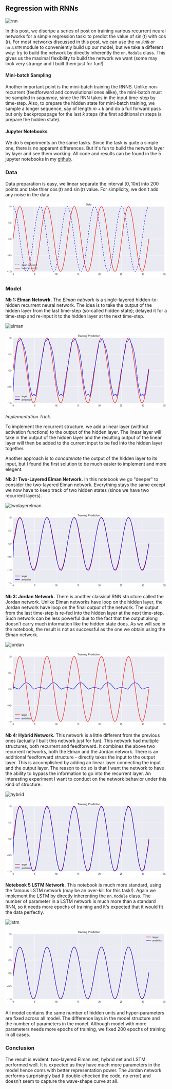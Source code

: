 ## Regression with RNNs



![rnn]()



In this post, we discripe a series of post on training various recurrent neural networks for a simple regression task: to predict the value of $\sin(t)$ with $\cos(t)$. For most networks discussed in this post, we can use the `nn.RNN` or `nn.LSTM` module to conveniently build up our model, but we take a different way: try to build the network by directly inherently the  `nn.Module` class. This gives us the maximal flexibility to build the network we want (some may look very strange and I built them just for fun!)



#### Mini-batch Sampling

Another important point is the mini-batch training the RNNS. Unlike non-recurrent (feedforward and convolutional ones alike), the mini-batch must be sampled in *sequence*, since the RNN takes in the input time-step by time-step. Also, to prepare the hidden state for mini-batch training, we sample a longer sequence, say of length $m+k$ and do a full forward pass but only backpropapage for the last $k$ steps (the first additional $m$ steps is prepare the hidden state).



#### Jupyter Notebooks

We do 5 experiments on the same tasks. Since the task is quite a simple one, there is no apparent differences. But it's fun to build the network layer by layer and see them working. All code and results can be found in the 5 jupyter notebooks in my [github](). 





### Data

Data preparation is easy, we linear separate the interval $[0, 10\pi]$ into 200 points and take thier $\cos(t)$ and $\sin(t)$ value. For simplicity, we don't add any noise in the data.



![data](data.png)





### Model

**Nb 1:  Elman Netowrk.** The *Elman network* is a single-layered hidden-to-hidden recurrent neural network. The idea is to take the output of the hidden layer from the last time-step (so-called hidden state); delayed it for a time-step and re-input it to the hidden layer at the next time-step. 



![elman]()



![result1](result1.png)



*Implementation Trick.*

To implement the recurrent structure, we add a linear layer (without activation functions) to the output of the hidden layer. The linear layer will take in the output of the hidden layer and the resulting output of the linear layer will then be added to the current input to be fed into the hidden layer together.

Another approach is to *concatenate* the output of the hidden layer to its input, but I found the first solution to be much easier to implement and more elegent.



**Nb 2:  Two-Layered Elman Network.** In this notebook we go "deeper" to consider the two-layered Elman network. Everything stays the same except we now have to keep track of two hidden states (since we have two recurrent layers).



![twolayerelman]()



![result2](result2.png)



**Nb 3:  Jordan Network.** There is another classical RNN structure called the Jordan network. Unlike Elman networks have loop on the hidden layer, the Jordan network have loop on the final *output* of the network. The output from the last time-step is re-fed into the hidden layer at the next time-step. Such network can be less powerful due to the fact that the output along doesn't carry much information like the hidden state does. As we will see in the notebook, the result is not as successful as the one we obtain using the Elman network.



![jordan]()



![resul3](result3.png)



**Nb 4:  Hybrid Network.** This network is a little different from the previous ones (actually I built this network just for fun). This network had multiple structures, both recurrent and feedforward. It combines the above two recurrent networks, both the Elman and the Jordan network. There is an additional feedforward structure - directly takes the input to the output layer. This is accomplished by adding an linear layer connecting the input and the output layer. The reason to do so is that I want the network to have the ability to bypass the information to go into the recurrent layer. An interesting experiment I want to conduct on the network behavior under this kind of structure.



![hybrid]()



![result4](result4.png)



**Notebook 5 LSTM Network.** This notebook is much more standard, using the famous LSTM network (may be an over-kill for this task!). Again we implement the LSTM by directly inherenting the `nn.Module` class. The number of parameter in a LSTM network is much more than a standard RNN, so it needs more epochs of training and it's expected that it would fit the data perfectly.



![lstm]()



![result5](result5.png)



All model contains the same number of hidden units and hyper-parameters are fixed across all model. The difference lays in the model structure and the number of parameters in the model. Although model with more parameters needs more epochs of training, we fixed 200 epochs of training in all cases.



### Conclusion

The result is evident: two-layered Elman net, hybrid net and LSTM performed well. It is expected as they have much more parameters in the model hence coms with better representation power. The Jordan network performs surprisingly bad (I double-checked the code, no error) and doesn't seem to capture the wave-shape curve at all.

